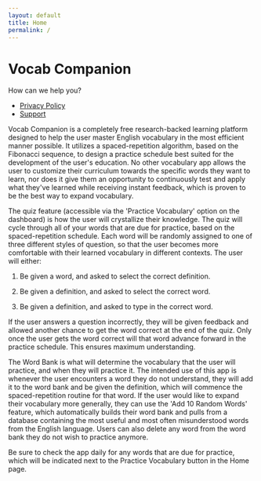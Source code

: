 ```yaml
---
layout: default
title: Home
permalink: /
---
```


# Vocab Companion

How can we help you?

- [Privacy Policy](/privacy/)
- [Support](/support/)

Vocab Companion is a completely free research-backed learning platform designed to help the user master English vocabulary in the most efficient manner possible. It utilizes a spaced-repetition algorithm, based on the Fibonacci sequence, to design a practice schedule best suited for the development of the user's education. No other vocabulary app allows the user to customize their curriculum towards the specific words they want to learn, nor does it give them an opportunity to continuously test and apply what they've learned while receiving instant feedback, which is proven to be the best way to expand vocabulary.


The quiz feature (accessible via the 'Practice Vocabulary' option on the dashboard) is how the user will crystallize their knowledge. The quiz will cycle through all of your words that are due for practice, based on the spaced-repetition schedule. Each word will be randomly assigned to one of three different styles of question, so that the user becomes more comfortable with their learned vocabulary in different contexts. The user will either:
   
1) Be given a word, and asked to select the correct definition.
   
2) Be given a definition, and asked to select the correct word.
   
3) Be given a definition, and asked to type in the correct word.

   
If the user answers a question incorrectly, they will be given feedback and allowed another chance to get the word correct at the end of the quiz. Only once the user gets the word correct will that word advance forward in the practice schedule. This ensures maximum understanding.
   
The Word Bank is what will determine the vocabulary that the user will practice, and when they will practice it. The intended use of this app is whenever the user encounters a word they do not understand, they will add it to the word bank and be given the definition, which will commence the spaced-repetition routine for that word. If the user would like to expand their vocabulary more generally, they can use the 'Add 10 Random Words' feature, which automatically builds their word bank and pulls from a database containing the most useful and most often misunderstood words from the English language. Users can also delete any word from the word bank they do not wish to practice anymore.
   
Be sure to check the app daily for any words that are due for practice, which will be indicated next to the Practice Vocabulary button in the Home page.
